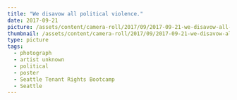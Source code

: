 ```yaml
---
title: "We disavow all political violence."
date: 2017-09-21
picture: /assets/content/camera-roll/2017/09/2017-09-21-we-disavow-all-political-violence/20170921_010712035_iOS.jpg
thumbnail: /assets/content/camera-roll/2017/09/2017-09-21-we-disavow-all-political-violence/20170921_010712035_iOS-thumbnail.jpg
type: picture
tags:
  - photograph
  - artist unknown
  - political
  - poster
  - Seattle Tenant Rights Bootcamp
  - Seattle
---
```

